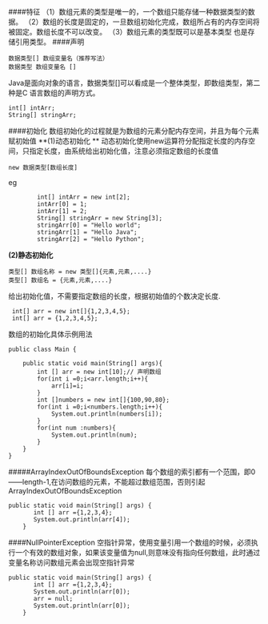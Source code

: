 ####特征
（1）数组元素的类型是唯一的，一个数组只能存储一种数据类型的数据。
（2）数组的长度是固定的，一旦数组初始化完成，数组所占有的内存空间将被固定。数组长度不可以改变。
（3）数组元素的类型既可以是基本类型 也是存储引用类型。
####声明
```
数据类型[] 数组变量名（推荐写法）
数据类型 数组变量名 []
```
Java是面向对象的语言，数据类型[]可以看成是一个整体类型，即数组类型，第二种是C 语言数组的声明方式。
```
int[] intArr;
String[] stringArr;
```
####初始化
数组初始化的过程就是为数组的元素分配内存空间，并且为每个元素赋初始值
 **(1)动态初始化 **
动态初始化使用new运算符分配指定长度的内存空间，只指定长度，由系统给出初始化值，注意必须指定数组的长度值
```
new 数据类型[数组长度]
```
eg
```
        int[] intArr = new int[2];
        intArr[0] = 1;
        intArr[1] = 2;
        String[] stringArr = new String[3];
        stringArr[0] = "Hello world";
        stringArr[1] = "Hello Java";
        stringArr[2] = "Hello Python";
```	
 **(2)静态初始化**
```
类型[] 数组名称 = new 类型[]{元素,元素,....}
类型[] 数组名 = {元素,元素,....}
```
 给出初始化值，不需要指定数组的长度，根据初始值的个数决定长度.
```	
 int[] arr = new int[]{1,2,3,4,5}; 
 int[] arr = {1,2,3,4,5};
```
数组的初始化具体示例用法
```
public class Main {

    public static void main(String[] args){
        int [] arr = new int[10];// 声明数组
        for(int i =0;i<arr.length;i++){
            arr[i]=i;
        }
        int []numbers = new int[]{100,90,80};
        for(int i =0;i<numbers.length;i++){
            System.out.println(numbers[i]);
        }
        for(int num :numbers){
            System.out.println(num);
        }
    }
}
```
#####ArrayIndexOutOfBoundsException
每个数组的索引都有一个范围，即0——length-1,在访问数组的元素，不能超过数组范围，否则引起ArrayIndexOutOfBoundsException
```
public static void main(String[] args) {
       int [] arr ={1,2,3,4};
       System.out.println(arr[4]);
    }
```
####NullPointerException
空指针异常，使用变量引用一个数组的时候，必须执行一个有效的数组对象，如果该变量值为null,则意味没有指向任何数组，此时通过变量名称访问数组元素会出现空指针异常
```
public static void main(String[] args) {
       int [] arr ={1,2,3,4};
       System.out.println(arr[0]);
       arr = null;
       System.out.println(arr[0]);
    }
```
